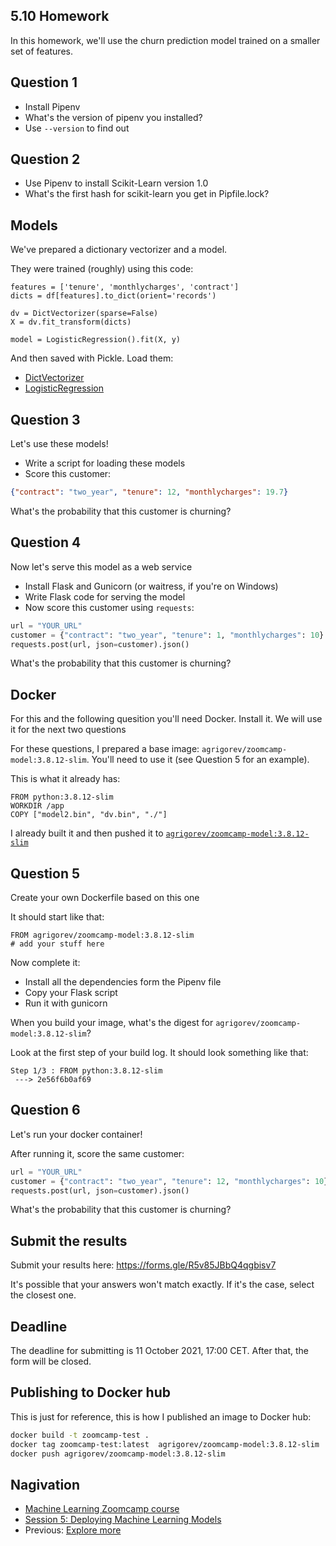 ## 5.10 Homework

In this homework, we'll use the churn prediction model trained on a smaller set of features.


## Question 1

* Install Pipenv
* What's the version of pipenv you installed?
* Use `--version` to find out


## Question 2

* Use Pipenv to install Scikit-Learn version 1.0
* What's the first hash for scikit-learn you get in Pipfile.lock? 


## Models

We've prepared a dictionary vectorizer and a model.

They were trained (roughly) using this code:

```
features = ['tenure', 'monthlycharges', 'contract']
dicts = df[features].to_dict(orient='records')

dv = DictVectorizer(sparse=False)
X = dv.fit_transform(dicts)

model = LogisticRegression().fit(X, y)
```

And then saved with Pickle. Load them:

* [DictVectorizer](homework/dv.bin)
* [LogisticRegression](homework/model1.bin)


## Question 3

Let's use these models!

* Write a script for loading these models
* Score this customer:

```json
{"contract": "two_year", "tenure": 12, "monthlycharges": 19.7}
```

What's the probability that this customer is churning? 


## Question 4

Now let's serve this model as a web service

* Install Flask and Gunicorn (or waitress, if you're on Windows)
* Write Flask code for serving the model
* Now score this customer using `requests`:

```python
url = "YOUR_URL"
customer = {"contract": "two_year", "tenure": 1, "monthlycharges": 10}
requests.post(url, json=customer).json()
```

What's the probability that this customer is churning?


## Docker

For this and the following quesition you'll need Docker. Install it.
We will use it for the next two questions

For these questions, I prepared a base image: `agrigorev/zoomcamp-model:3.8.12-slim`. 
You'll need to use it (see Question 5 for an example).

This is what it already has: 

```docker 
FROM python:3.8.12-slim
WORKDIR /app
COPY ["model2.bin", "dv.bin", "./"]
```

I already built it and then pushed it to [`agrigorev/zoomcamp-model:3.8.12-slim`](https://hub.docker.com/r/agrigorev/zoomcamp-model)

## Question 5

Create your own Dockerfile based on this one

It should start like that:

```docker
FROM agrigorev/zoomcamp-model:3.8.12-slim
# add your stuff here
```

Now complete it:

* Install all the dependencies form the Pipenv file
* Copy your Flask script
* Run it with gunicorn 


When you build your image, what's the digest for `agrigorev/zoomcamp-model:3.8.12-slim`?

Look at the first step of your build log. It should look something like that:

```
Step 1/3 : FROM python:3.8.12-slim
 ---> 2e56f6b0af69
```

## Question 6

Let's run your docker container!

After running it, score the same customer:

```python
url = "YOUR_URL"
customer = {"contract": "two_year", "tenure": 12, "monthlycharges": 10}
requests.post(url, json=customer).json()
```

What's the probability that this customer is churning?


## Submit the results

Submit your results here: https://forms.gle/R5v85JBbQ4qgbisv7

It's possible that your answers won't match exactly. If it's the case, select the closest one.


## Deadline

The deadline for submitting is 11 October 2021, 17:00 CET. After that, the form will be closed.



## Publishing to Docker hub

This is just for reference, this is how I published an image to Docker hub:

```bash
docker build -t zoomcamp-test .
docker tag zoomcamp-test:latest  agrigorev/zoomcamp-model:3.8.12-slim
docker push agrigorev/zoomcamp-model:3.8.12-slim
```

## Nagivation

* [Machine Learning Zoomcamp course](../)
* [Session 5: Deploying Machine Learning Models](./)
* Previous: [Explore more](09-explore-more.md)

